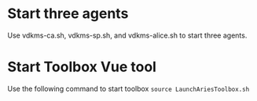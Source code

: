 # Start three agents
Use vdkms-ca.sh, vdkms-sp.sh, and vdkms-alice.sh to start three agents.

# Start Toolbox Vue tool
Use the following command to start toolbox
`
source LaunchAriesToolbox.sh
`
